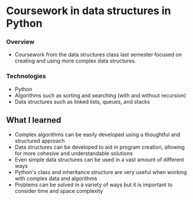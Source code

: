 # Coursework in data structures in Python

### Overview
- Coursework from the data structures class last semester focused on creating and using more complex data structures.

### Technologies
- Python
- Algorithms such as sorting and searching (with and without recursion)
- Data structures such as linked lists, queues, and stacks

## What I learned
- Complex algorithms can be easily developed using a thoughtful and structured approach
- Data structures can be developed to aid in program creation, allowing for more cohesive and understandable solutions
- Even simple data structures can be used in a vast amount of different ways
- Python's class and inheritance structure are very useful when working with complex data and algorithms
- Problems can be solved in a variety of ways but it is important to consider time and space complexity
